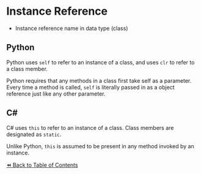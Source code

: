 # Instance Reference
- Instance reference name in data type (class)

## Python
Python uses `self` to refer to an instance of a class, and uses `clr` to refer to a class member.

Python requires that any methods in a class first take self as a parameter. Every time a method is called, `self` is literally passed in as a object reference just like any other parameter.

## C#
C# uses `this` to refer to an instance of a class. Class members are designated as `static`.

Unlike Python, `this` is assumed to be present in any method invoked by an instance.

[:rewind: Back to Table of Contents](../README.md) <!-- BackToC -->
